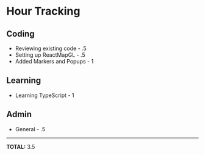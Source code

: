 # Hour Tracking
## Coding
* Reviewing existing code - .5
* Setting up ReactMapGL - .5
* Added Markers and Popups - 1

## Learning
* Learning TypeScript - 1

## Admin
* General - .5

***
**TOTAL:** 3.5